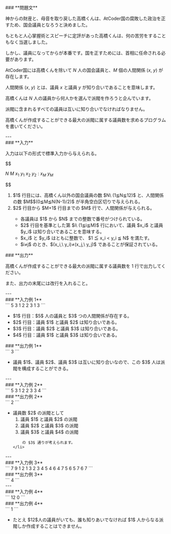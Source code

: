 <div>

<div>
### **問題文**
<section>

神からの財産と、母音を取り戻した高橋くんは、AtCoder国の腐敗した政治を正すため、国会議員となろうと決めました。

もともと人心掌握術とスピーチに定評があった高橋くんは、何の苦労をすることもなく当選しました。

しかし、議員になってからが本番です。国を正すためには、首相に任命される必要があります。


AtCoder国には高橋くんを除いて $N$ 人の国会議員と、$M$ 個の人間関係 $(x,\ y)$ が存在します。

人間関係 $(x,\ y)$ とは、議員 $x$ と議員 $y$ が知り合いであることを意味します。

高橋くんは $N$ 人の議員から何人かを選んで派閥を作ろうと企んでいます。

派閥に含まれるすべての議員は互いに知り合いでなければなりません。

高橋くんが作成することができる最大の派閥に属する議員数を求めるプログラムを書いてください。
</section>
</div>
---
<div>
### **入力**
<section>

入力は以下の形式で標準入力から与えられる。

$$

$N$ $M$
$x_1$ $y_1$
$x_2$ $y_2$
:
$x_M$ $y_M$

$$

<ol>
<li>
$1$ 行目には、高橋くん以外の国会議員の数 $N\ (1≦N≦12)$ と、人間関係の数 $M$$(0≦M≦N(N-1)/2)$ が半角空白区切りで与えられる。</li>
<li>
$2$ 行目から $M+1$ 行目までの $M$ 行で、人間関係が与えられる。</li>
<ul>
<li>
各議員は $1$ から $N$ までの整数で番号がつけられている。</li>
<li>
$2$ 行目を基準とした第 $i\ (1≦i≦M)$ 行において、議員 $x_i$ と議員 $y_i$ は知り合いであることを意味する。</li>
<li>
$x_i$ と $y_i$ はともに整数で、 $1 ≦ x_i < y_i ≦ N$ を満たす。</li>
<li>
$i≠j$ のとき、$(x_i,\ y_i)≠(x_j,\ y_j)$ であることが保証されている。</li>
</ul>
</ol>
</section>
</div>
<div>
### **出力**
<section>

高橋くんが作成することができる最大の派閥に属する議員数を $1$ 行で出力してください。

また、出力の末尾には改行を入れること。
</section>
</div>
---
<div>
### **入力例 1**
<section>
```
5 3
1 2
2 3
1 3
```
<ul>
<li>
$1$ 行目：$5$ 人の議員と $3$ つの人間関係が存在する。</li>
<li>
$2$ 行目：議員 $1$ と議員 $2$ は知り合いである。</li>
<li>
$3$ 行目：議員 $2$ と議員 $3$ は知り合いである。</li>
<li>
$4$ 行目：議員 $1$ と議員 $3$ は知り合いである。</li>
</ul>
</section>
</div>
<div>
### **出力例 1**
<section>
```
3
```
<ul>
<li>
議員 $1$、議員 $2$、議員 $3$ は互いに知り合いなので、この $3$ 人は派閥を構成することができる。</li>
</ul>
</section>
</div>
---
<div>
### **入力例 2**
<section>
```
5 3
1 2
2 3
3 4
```
</section>
</div>
<div>
### **出力例 2**
<section>
```
2
```
<ul>
<li>
議員数 $2$ の派閥として
		<ol>
<li>
議員 $1$ と議員 $2$ の派閥</li>
<li>
議員 $2$ と議員 $3$ の派閥</li>
<li>
議員 $3$ と議員 $4$ の派閥</li>
</ol>

		の $3$ 通りが考えられます。
	</li>
</ul>
</section>
</div>
---
<div>
### **入力例 3**
<section>
```
7 9
1 2
1 3
2 3
4 5
4 6
4 7
5 6
5 7
6 7
```
</section>
</div>
<div>
### **出力例 3**
<section>
```
4
```
</section>
</div>
---
<div>
### **入力例 4**
<section>
```
12 0
```
</section>
</div>
<div>
### **出力例 4**
<section>
```
1
```
</section>
</div>
<ul>
<li>
たとえ $12$人の議員がいても、誰も知りあいでなければ $1$ 人からなる派閥しか作成することはできません。</li>
</ul>

</div>
